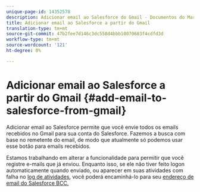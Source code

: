 ```yaml
---
unique-page-id: 14352578
description: Adicionar email ao Salesforce do Gmail - Documentos do Marketing - Documentação do produto
title: Adicionar email ao Salesforce a partir do Gmail
translation-type: tm+mt
source-git-commit: 47b2fee7d146c3dc558d4bbb10070683f4cdfd3d
workflow-type: tm+mt
source-wordcount: '121'
ht-degree: 0%

---
```



# Adicionar email ao Salesforce a partir do Gmail {#add-email-to-salesforce-from-gmail}

Adicionar email ao Salesforce permite que você envie todos os emails recebidos no Gmail para sua conta do Salesforce. Fazemos a busca com base no remetente do email, de modo que atualmente só podemos usar esse botão para emails recebidos.

Estamos trabalhando em alterar a funcionalidade para permitir que você registre e-mails que já enviou. Enquanto isso, se ele não tiver feito logon automaticamente quando enviado, ou aparecer em suas atividades com falha no [log de atividades](http://toutapp.com/next#settings/crm/salesforce/activity), você poderá encaminhá-lo para seu [endereço de email do Salesforce BCC.](http://docs.marketo.com/x/soLS)
